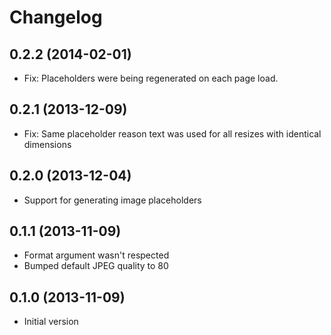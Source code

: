 # Changelog

## 0.2.2 (2014-02-01)

* Fix: Placeholders were being regenerated on each page load.

## 0.2.1 (2013-12-09)

* Fix: Same placeholder reason text was used for all resizes with identical dimensions

## 0.2.0 (2013-12-04)

* Support for generating image placeholders

## 0.1.1 (2013-11-09)

* Format argument wasn't respected
* Bumped default JPEG quality to 80

## 0.1.0 (2013-11-09)

* Initial version
